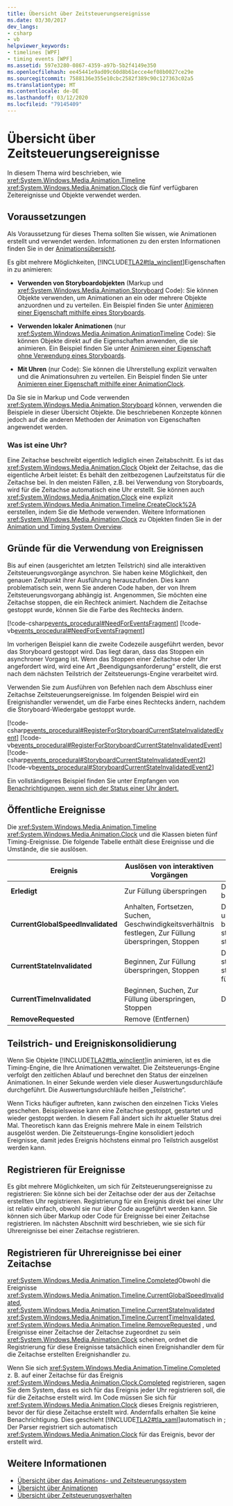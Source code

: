 ```yaml
---
title: Übersicht über Zeitsteuerungsereignisse
ms.date: 03/30/2017
dev_langs:
- csharp
- vb
helpviewer_keywords:
- timelines [WPF]
- timing events [WPF]
ms.assetid: 597e3280-0867-4359-a97b-5b2f4149e350
ms.openlocfilehash: ee45441e9ad09c60d8b61ecce4ef08b0027ce29e
ms.sourcegitcommit: 7588136e355e10cbc2582f389c90c127363c02a5
ms.translationtype: MT
ms.contentlocale: de-DE
ms.lasthandoff: 03/12/2020
ms.locfileid: "79145409"
---
```

# <a name="timing-events-overview"></a>Übersicht über Zeitsteuerungsereignisse
In diesem Thema wird beschrieben, wie <xref:System.Windows.Media.Animation.Timeline> <xref:System.Windows.Media.Animation.Clock> die fünf verfügbaren Zeitereignisse und Objekte verwendet werden.  
  
## <a name="prerequisites"></a>Voraussetzungen  
 Als Voraussetzung für dieses Thema sollten Sie wissen, wie Animationen erstellt und verwendet werden. Informationen zu den ersten Informationen finden Sie in der [Animationsübersicht](animation-overview.md).  
  
 Es gibt mehrere Möglichkeiten, [!INCLUDE[TLA2#tla_winclient](../../../../includes/tla2sharptla-winclient-md.md)]Eigenschaften in zu animieren:  
  
- **Verwenden von Storyboardobjekten** (Markup und <xref:System.Windows.Media.Animation.Storyboard> Code): Sie können Objekte verwenden, um Animationen an ein oder mehrere Objekte anzuordnen und zu verteilen. Ein Beispiel finden Sie unter [Animieren einer Eigenschaft mithilfe eines Storyboards](how-to-animate-a-property-by-using-a-storyboard.md).  
  
- **Verwenden lokaler Animationen** (nur <xref:System.Windows.Media.Animation.AnimationTimeline> Code): Sie können Objekte direkt auf die Eigenschaften anwenden, die sie animieren. Ein Beispiel finden Sie unter [Animieren einer Eigenschaft ohne Verwendung eines Storyboards](how-to-animate-a-property-without-using-a-storyboard.md).  
  
- **Mit Uhren** (nur Code): Sie können die Uhrerstellung explizit verwalten und die Animationsuhren zu verteilen.  Ein Beispiel finden Sie unter [Animieren einer Eigenschaft mithilfe einer AnimationClock](how-to-animate-a-property-by-using-an-animationclock.md).  
  
 Da Sie sie in Markup und Code verwenden <xref:System.Windows.Media.Animation.Storyboard> können, verwenden die Beispiele in dieser Übersicht Objekte. Die beschriebenen Konzepte können jedoch auf die anderen Methoden der Animation von Eigenschaften angewendet werden.  
  
### <a name="what-is-a-clock"></a>Was ist eine Uhr?  
 Eine Zeitachse beschreibt eigentlich lediglich einen Zeitabschnitt. Es ist das <xref:System.Windows.Media.Animation.Clock> Objekt der Zeitachse, das die eigentliche Arbeit leistet: Es behält den zeitbezogenen Laufzeitstatus für die Zeitachse bei. In den meisten Fällen, z.B. bei Verwendung von Storyboards, wird für die Zeitachse automatisch eine Uhr erstellt. Sie können auch <xref:System.Windows.Media.Animation.Clock> eine explizit <xref:System.Windows.Media.Animation.Timeline.CreateClock%2A> eerstellen, indem Sie die Methode verwenden. Weitere Informationen <xref:System.Windows.Media.Animation.Clock> zu Objekten finden Sie in der [Animation und Timing System Overview](animation-and-timing-system-overview.md).  
  
## <a name="why-use-events"></a>Gründe für die Verwendung von Ereignissen  
 Bis auf einen (ausgerichtet am letzten Teilstrich) sind alle interaktiven Zeitsteuerungsvorgänge asynchron. Sie haben keine Möglichkeit, den genauen Zeitpunkt ihrer Ausführung herauszufinden. Dies kann problematisch sein, wenn Sie anderen Code haben, der von Ihrem Zeitsteuerungsvorgang abhängig ist. Angenommen, Sie möchten eine Zeitachse stoppen, die ein Rechteck animiert. Nachdem die Zeitachse gestoppt wurde, können Sie die Farbe des Rechtecks ändern.  
  
 [!code-csharp[events_procedural#NeedForEventsFragment](~/samples/snippets/csharp/VS_Snippets_Wpf/events_procedural/CSharp/EventExample.cs#needforeventsfragment)]
 [!code-vb[events_procedural#NeedForEventsFragment](~/samples/snippets/visualbasic/VS_Snippets_Wpf/events_procedural/VisualBasic/EventExample.vb#needforeventsfragment)]  
  
 Im vorherigen Beispiel kann die zweite Codezeile ausgeführt werden, bevor das Storyboard gestoppt wird. Das liegt daran, dass das Stoppen ein asynchroner Vorgang ist. Wenn das Stoppen einer Zeitachse oder Uhr angefordert wird, wird eine Art „Beendigungsanforderung“ erstellt, die erst nach dem nächsten Teilstrich der Zeitsteuerungs-Engine verarbeitet wird.  
  
 Verwenden Sie zum Ausführen von Befehlen nach dem Abschluss einer Zeitachse Zeitsteuerungsereignisse. Im folgenden Beispiel wird ein Ereignishandler verwendet, um die Farbe eines Rechtecks ändern, nachdem die Storyboard-Wiedergabe gestoppt wurde.  
  
 [!code-csharp[events_procedural#RegisterForStoryboardCurrentStateInvalidatedEvent](~/samples/snippets/csharp/VS_Snippets_Wpf/events_procedural/CSharp/EventExample.cs#registerforstoryboardcurrentstateinvalidatedevent)]
 [!code-vb[events_procedural#RegisterForStoryboardCurrentStateInvalidatedEvent](~/samples/snippets/visualbasic/VS_Snippets_Wpf/events_procedural/VisualBasic/EventExample.vb#registerforstoryboardcurrentstateinvalidatedevent)]  
[!code-csharp[events_procedural#StoryboardCurrentStateInvalidatedEvent2](~/samples/snippets/csharp/VS_Snippets_Wpf/events_procedural/CSharp/EventExample.cs#storyboardcurrentstateinvalidatedevent2)]
[!code-vb[events_procedural#StoryboardCurrentStateInvalidatedEvent2](~/samples/snippets/visualbasic/VS_Snippets_Wpf/events_procedural/VisualBasic/EventExample.vb#storyboardcurrentstateinvalidatedevent2)]  
  
 Ein vollständigeres Beispiel finden Sie unter Empfangen von [Benachrichtigungen, wenn sich der Status einer Uhr ändert.](how-to-receive-notification-when-clock-state-changes.md)  
  
## <a name="public-events"></a>Öffentliche Ereignisse  
 Die <xref:System.Windows.Media.Animation.Timeline> <xref:System.Windows.Media.Animation.Clock> und die Klassen bieten fünf Timing-Ereignisse. Die folgende Tabelle enthält diese Ereignisse und die Umstände, die sie auslösen.  
  
|Ereignis|Auslösen von interaktiven Vorgängen|Andere Trigger|  
|-----------|--------------------------------------|--------------------|  
|**Erledigt**|Zur Füllung überspringen|Die Uhr wird beendet.|  
|**CurrentGlobalSpeedInvalidated**|Anhalten, Fortsetzen, Suchen, Geschwindigkeitsverhältnis festlegen, Zur Füllung überspringen, Stoppen|Die Uhr kehrt um, beschleunigt, startet oder stoppt.|  
|**CurrentStateInvalidated**|Beginnen, Zur Füllung überspringen, Stoppen|Die Uhr startet, stoppt oder füllt.|  
|**CurrentTimeInvalidated**|Beginnen, Suchen, Zur Füllung überspringen, Stoppen|Die Uhr läuft.|  
|**RemoveRequested**|Remove (Entfernen)||  
  
## <a name="ticking-and-event-consolidation"></a>Teilstrich- und Ereigniskonsolidierung  
 Wenn Sie Objekte [!INCLUDE[TLA2#tla_winclient](../../../../includes/tla2sharptla-winclient-md.md)]in animieren, ist es die Timing-Engine, die Ihre Animationen verwaltet. Die Zeitsteuerungs-Engine verfolgt den zeitlichen Ablauf und berechnet den Status der einzelnen Animationen. In einer Sekunde werden viele dieser Auswertungsdurchläufe durchgeführt. Die Auswertungsdurchläufe heißen „Teilstriche“.  
  
 Wenn Ticks häufiger auftreten, kann zwischen den einzelnen Ticks Vieles geschehen. Beispielsweise kann eine Zeitachse gestoppt, gestartet und wieder gestoppt werden. In diesem Fall ändert sich ihr aktueller Status drei Mal. Theoretisch kann das Ereignis mehrere Male in einem Teilstrich ausgelöst werden. Die Zeitsteuerungs-Engine konsolidiert jedoch Ereignisse, damit jedes Ereignis höchstens einmal pro Teilstrich ausgelöst werden kann.  
  
## <a name="registering-for-events"></a>Registrieren für Ereignisse  
 Es gibt mehrere Möglichkeiten, um sich für Zeitsteuerungsereignisse zu registrieren: Sie könne sich bei der Zeitachse oder der aus der Zeitachse erstellten Uhr registrieren. Registrierung für ein Ereignis direkt bei einer Uhr ist relativ einfach, obwohl sie nur über Code ausgeführt werden kann. Sie können sich über Markup oder Code für Ereignisse bei einer Zeitachse registrieren. Im nächsten Abschnitt wird beschrieben, wie sie sich für Uhrereignisse bei einer Zeitachse registrieren.  
  
<a name="registeringforclockeventswithatimeline"></a>
## <a name="registering-for-clock-events-with-a-timeline"></a>Registrieren für Uhrereignisse bei einer Zeitachse  
 <xref:System.Windows.Media.Animation.Timeline.Completed>Obwohl die Ereignisse <xref:System.Windows.Media.Animation.Timeline.CurrentGlobalSpeedInvalidated>, <xref:System.Windows.Media.Animation.Timeline.CurrentStateInvalidated> <xref:System.Windows.Media.Animation.Timeline.CurrentTimeInvalidated>, <xref:System.Windows.Media.Animation.Timeline.RemoveRequested> , und Ereignisse einer Zeitachse der Zeitachse zugeordnet zu sein <xref:System.Windows.Media.Animation.Clock> scheinen, ordnet die Registrierung für diese Ereignisse tatsächlich einen Ereignishandler dem für die Zeitachse erstellten Ereignishandler zu.  
  
 Wenn Sie sich <xref:System.Windows.Media.Animation.Timeline.Completed> z. B. auf einer Zeitachse für das Ereignis <xref:System.Windows.Media.Animation.Clock.Completed> registrieren, sagen Sie dem System, dass es sich für das Ereignis jeder Uhr registrieren soll, die für die Zeitachse erstellt wird. Im Code müssen Sie sich für <xref:System.Windows.Media.Animation.Clock> dieses Ereignis registrieren, bevor der für diese Zeitachse erstellt wird. Andernfalls erhalten Sie keine Benachrichtigung. Dies geschieht [!INCLUDE[TLA2#tla_xaml](../../../../includes/tla2sharptla-xaml-md.md)]automatisch in ; Der Parser registriert sich automatisch <xref:System.Windows.Media.Animation.Clock> für das Ereignis, bevor der erstellt wird.  
  
## <a name="see-also"></a>Weitere Informationen

- [Übersicht über das Animations- und Zeitsteuerungssystem](animation-and-timing-system-overview.md)
- [Übersicht über Animationen](animation-overview.md)
- [Übersicht über Zeitsteuerungsverhalten](timing-behaviors-overview.md)
